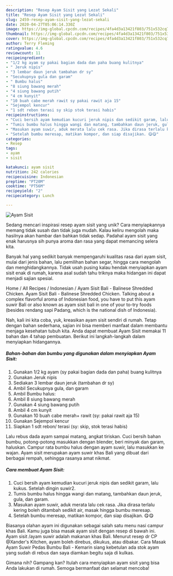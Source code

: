 ```yaml
---
description: "Resep Ayam Sisit yang Lezat Sekali"
title: "Resep Ayam Sisit yang Lezat Sekali"
slug: 2459-resep-ayam-sisit-yang-lezat-sekali
date: 2020-04-27T05:06:14.330Z
image: https://img-global.cpcdn.com/recipes/4fa4d3a13421f803/751x532cq70/ayam-sisit-foto-resep-utama.jpg
thumbnail: https://img-global.cpcdn.com/recipes/4fa4d3a13421f803/751x532cq70/ayam-sisit-foto-resep-utama.jpg
cover: https://img-global.cpcdn.com/recipes/4fa4d3a13421f803/751x532cq70/ayam-sisit-foto-resep-utama.jpg
author: Terry Fleming
ratingvalue: 4.6
reviewcount: 11
recipeingredient:
- "1/2 kg ayam sy pakai bagian dada dan paha buang kulitnya"
- " Jeruk nipis"
- "3 lembar daun jeruk tambahan dr sy"
- "Secukupnya gula dan garam"
- " Bumbu halus"
- "8 siung bawang merah"
- "4 siung bawang putih"
- "4 cm kunyit"
- "10 buah cabe merah rawit sy pakai rawit aja 15"
- "Sejempol kencur"
- "1 sdt rebon terasi sy skip stok terasi habis"
recipeinstructions:
- "Cuci bersih ayam kemudian kucuri jeruk nipis dan sedikit garam, lalu kukus. Setelah dingin suwir2."
- "Tumis bumbu halus hingga wangi dan matang, tambahkan daun jeruk, gula, dan garam."
- "Masukan ayam suwir, aduk merata lalu cek rasa. Jika dirasa terlalu kering boleh ditambah sedikit air, masak hingga bumbu meresap."
- "Setelah bumbu meresap, matikan kompor, dan siap disajikan. 😋😋"
categories:
- Resep
tags:
- ayam
- sisit

katakunci: ayam sisit 
nutrition: 242 calories
recipecuisine: Indonesian
preptime: "PT20M"
cooktime: "PT56M"
recipeyield: "2"
recipecategory: Lunch

---
```



![Ayam Sisit](https://img-global.cpcdn.com/recipes/4fa4d3a13421f803/751x532cq70/ayam-sisit-foto-resep-utama.jpg)

Sedang mencari inspirasi resep ayam sisit yang unik? Cara menyiapkannya memang tidak susah dan tidak juga mudah. Kalau keliru mengolah maka hasilnya akan hambar dan bahkan tidak sedap. Padahal ayam sisit yang enak harusnya sih punya aroma dan rasa yang dapat memancing selera kita.

Banyak hal yang sedikit banyak mempengaruhi kualitas rasa dari ayam sisit, mulai dari jenis bahan, lalu pemilihan bahan segar, hingga cara mengolah dan menghidangkannya. Tidak usah pusing kalau hendak menyiapkan ayam sisit enak di rumah, karena asal sudah tahu triknya maka hidangan ini dapat menjadi sajian spesial.

Home / All Recipes / Indonesian / Ayam Sisit Bali - Balinese Shredded Chicken. Ayam Sisit Bali - Balinese Shredded Chicken. Talking about a complex flavorful aroma of Indonesian food, you have to put this ayam suwir Bali or also known as ayam sisit bali in one of your to-try foods (besides rendang sapi Padang, which is the national dish of Indonesia).


Nah, kali ini kita coba, yuk, kreasikan ayam sisit sendiri di rumah. Tetap dengan bahan sederhana, sajian ini bisa memberi manfaat dalam membantu menjaga kesehatan tubuh kita. Anda dapat membuat Ayam Sisit memakai 11 bahan dan 4 tahap pembuatan. Berikut ini langkah-langkah dalam menyiapkan hidangannya.

<!--inarticleads1-->

##### Bahan-bahan dan bumbu yang digunakan dalam menyiapkan Ayam Sisit:

1. Gunakan 1/2 kg ayam (sy pakai bagian dada dan paha) buang kulitnya
1. Gunakan  Jeruk nipis
1. Sediakan 3 lembar daun jeruk (tambahan dr sy)
1. Ambil Secukupnya gula, dan garam
1. Ambil  Bumbu halus:
1. Ambil 8 siung bawang merah
1. Gunakan 4 siung bawang putih
1. Ambil 4 cm kunyit
1. Gunakan 10 buah cabe merah+ rawit (sy: pakai rawit aja 15)
1. Gunakan Sejempol kencur
1. Siapkan 1 sdt rebon/ terasi (sy: skip, stok terasi habis)


Lalu rebus dada ayam sampai matang, angkat tiriskan. Cuci bersih bahan bumbu, potong-potong masukkan dengan blender, beri minyak dan garam, haluskan. Campur rata bumbu halus dengan ayam suwir, lalu masukkan ke wajan. Ayam sisit merupakan ayam suwir khas Bali yang dibuat dari berbagai rempah, sehingga rasanya amat nikmat. 

<!--inarticleads2-->

##### Cara membuat Ayam Sisit:

1. Cuci bersih ayam kemudian kucuri jeruk nipis dan sedikit garam, lalu kukus. Setelah dingin suwir2.
1. Tumis bumbu halus hingga wangi dan matang, tambahkan daun jeruk, gula, dan garam.
1. Masukan ayam suwir, aduk merata lalu cek rasa. Jika dirasa terlalu kering boleh ditambah sedikit air, masak hingga bumbu meresap.
1. Setelah bumbu meresap, matikan kompor, dan siap disajikan. 😋😋


Biasanya olahan ayam ini digunakan sebagai salah satu menu nasi campur khas Bali. Kamu juga bisa masak ayam sisit dengan resep di bawah ini. Ayam sisit /ayam suwir adalah makanan khas Bali. Menurut resep dr CP @Xander&#39;s Kitchen, ayam boleh direbus, dikukus, atau dibakar. Cara Masak Ayam Suwir Pedas Bumbu Bali - Kemarin siang kebetulan ada stok ayam yang sudah di rebus dan saya diamkan begitu saja di kulkas. 

Gimana nih? Gampang kan? Itulah cara menyiapkan ayam sisit yang bisa Anda lakukan di rumah. Semoga bermanfaat dan selamat mencoba!
